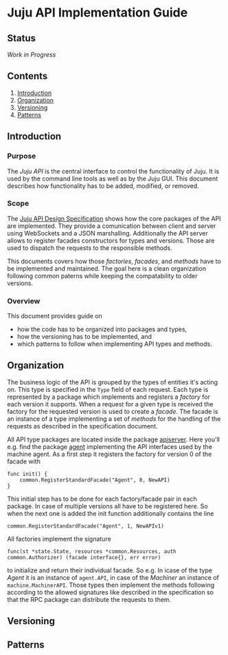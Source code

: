 # Juju API Implementation Guide

## Status

*Work in Progress*

## Contents

1. [Introduction](#introduction)
2. [Organization](#organization)
3. [Versioning](#versioning)
4. [Patterns](#patterns)

## Introduction

### Purpose

The *Juju API* is the central interface to control the functionality of Juju. It 
is used by the command line tools as well as by the Juju GUI. This document 
describes how functionality has to be added, modified, or removed.

### Scope

The [Juju API Design Specification](juju-api-design-specificaion.md) shows how the
core packages of the API are implemented. They provide a comunication between client
and server using WebSockets and a JSON marshalling. Additionally the API server
allows to register facades constructors for types and versions. Those are used to
dispatch the requests to the responsible methods.

This documents covers how those *factories*, *facades*, and *methods* have to be 
implemented and maintained. The goal here is a clean organization following common 
paterns while keeping the compatability to older versions.

### Overview

This document provides guide on

- how the code has to be organized into packages and types,
- how the versioning has to be implemented, and
- which patterns to follow when implementing API types and methods.

## Organization

The business logic of the API is grouped by the types of entities it's acting on.
This type is specified in the `Type` field of each request. Each type is represented
by a package which implements and registers a *factory* for each version it supports.
When a request for a given type is received the factory for the requested version is
used to create a *facade*. The facade is an instance of a type implementing a set of
*methods* for the handling of the requests as described in the specification document.

All API type packages are located inside the package 
[apiserver](https://github.com/juju/juju/tree/master/state/apiserver). Here you'll
e.g. find the package [agent](https://github.com/juju/juju/tree/master/state/apiserver/agent)
implementing the API interfaces used by the machine agent. As a first step it registers
the factory for version 0 of the facade with

```
func init() {
	common.RegisterStandardFacade("Agent", 0, NewAPI)
}
```

This initial step has to be done for each factory/facade pair in each package. In case 
of multiple versions all have to be registered here. So when the next one is added the 
init function additionally contains the line

```
common.RegisterStandardFacade("Agent", 1, NewAPIv1)
```

All factories implement the signature

```
func(st *state.State, resources *common.Resources, auth common.Authorizer) (facade interface{}, err error)
```

to initialize and return their individual facade. So e.g. In icase of the type *Agent* 
it is an instance of `agent.API`, in case of the *Machiner* an instance of `machine.MachinerAPI`.
Those types then implement the methods following according to the allowed signatures
like described in the specification so that the RPC package can distribute the requests
to them.

## Versioning

## Patterns
